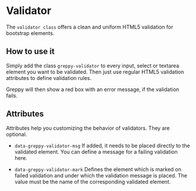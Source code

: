 # Validator

The `validator class` offers a clean and uniform HTML5 validation for bootstrap elements.

## How to use it

Simply add the class `greppy-validator` to every input, select or textarea element
you want to be validated. Then just use regular HTML5 validation attributes to
define validation rules.

Greppy will then show a red box with an error message, if the validation fails.

## Attributes

Attributes help you customizing the behavior of validators. They are optional.

* ``data-greppy-validator-msg`` If added, it needs to be placed directly to the
validated element. You can define a message for a failing validation here.

* ``data-greppy-validator-mark`` Defines the element which is marked on failed
validation and under which the validation message is placed. The value must be
the name of the corresponding validated element.

